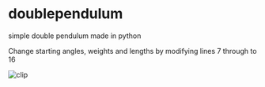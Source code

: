 # doublependulum
simple double pendulum made in python

Change starting angles, weights and lengths by modifying lines 7 through to 16

![clip](https://media.giphy.com/media/20PzHMSIKvOsltHDrp/giphy.gif)
